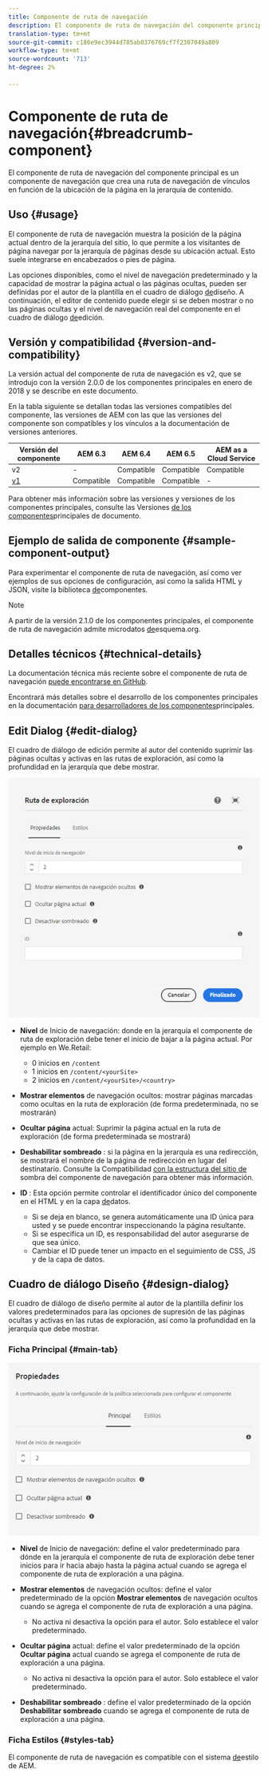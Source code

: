 ```yaml
---
title: Componente de ruta de navegación
description: El componente de ruta de navegación del componente principal es un componente de navegación que crea una ruta de navegación de vínculos en función de la ubicación de la página en la jerarquía de contenido.
translation-type: tm+mt
source-git-commit: c186e9ec3944d785ab0376769cf7f2307049a809
workflow-type: tm+mt
source-wordcount: '713'
ht-degree: 2%

---
```



# Componente de ruta de navegación{#breadcrumb-component}

El componente de ruta de navegación del componente principal es un componente de navegación que crea una ruta de navegación de vínculos en función de la ubicación de la página en la jerarquía de contenido.

## Uso {#usage}

El componente de ruta de navegación muestra la posición de la página actual dentro de la jerarquía del sitio, lo que permite a los visitantes de página navegar por la jerarquía de páginas desde su ubicación actual. Esto suele integrarse en encabezados o pies de página.

Las opciones disponibles, como el nivel de navegación predeterminado y la capacidad de mostrar la página actual o las páginas ocultas, pueden ser definidas por el autor de la plantilla en el cuadro de diálogo [de](#design-dialog)diseño. A continuación, el editor de contenido puede elegir si se deben mostrar o no las páginas ocultas y el nivel de navegación real del componente en el cuadro de diálogo [de](#edit-dialog)edición.

## Versión y compatibilidad {#version-and-compatibility}

La versión actual del componente de ruta de navegación es v2, que se introdujo con la versión 2.0.0 de los componentes principales en enero de 2018 y se describe en este documento.

En la tabla siguiente se detallan todas las versiones compatibles del componente, las versiones de AEM con las que las versiones del componente son compatibles y los vínculos a la documentación de versiones anteriores.

| Versión del componente | AEM 6.3 | AEM 6.4   | AEM 6.5 | AEM as a Cloud Service |
|--- |--- |--- |--- |---|
| v2 | - | Compatible | Compatible | Compatible |
| [v1](v1/breadcrumb-v1.md) | Compatible | Compatible | Compatible | - |

Para obtener más información sobre las versiones y versiones de los componentes principales, consulte las Versiones [de los componentes](/help/versions.md)principales de documento.

## Ejemplo de salida de componente {#sample-component-output}

Para experimentar el componente de ruta de navegación, así como ver ejemplos de sus opciones de configuración, así como la salida HTML y JSON, visite la biblioteca [de](https://adobe.com/go/aem_cmp_library_breadcrumb)componentes.

>[!NOTE]
>
>A partir de la versión 2.1.0 de los componentes principales, el componente de ruta de navegación admite microdatos [de](https://schema.org/BreadcrumbList)esquema.org.

## Detalles técnicos {#technical-details}

La documentación técnica más reciente sobre el componente de ruta de navegación [puede encontrarse en GitHub](https://adobe.com/go/aem_cmp_tech_breadcrumb_v2).

Encontrará más detalles sobre el desarrollo de los componentes principales en la documentación [para desarrolladores de los componentes](/help/developing/overview.md)principales.

## Edit Dialog {#edit-dialog}

El cuadro de diálogo de edición permite al autor del contenido suprimir las páginas ocultas y activas en las rutas de exploración, así como la profundidad en la jerarquía que debe mostrar.

![Cuadro de diálogo de edición de componentes de la ruta de navegación](/help/assets/breadcrumb-edit.png)

* **Nivel** de Inicio de navegación: donde en la jerarquía el componente de ruta de exploración debe tener el inicio de bajar a la página actual. Por ejemplo en We.Retail:

   * 0 inicios en `/content`
   * 1 inicios en `/content/<yourSite>`
   * 2 inicios en `/content/<yourSite>/<country>`

* **Mostrar elementos** de navegación ocultos: mostrar páginas marcadas como ocultas en la ruta de exploración (de forma predeterminada, no se mostrarán)
* **Ocultar página** actual: Suprimir la página actual en la ruta de exploración (de forma predeterminada se mostrará)
* **Deshabilitar sombreado** : si la página en la jerarquía es una redirección, se mostrará el nombre de la página de redirección en lugar del destinatario. Consulte la Compatibilidad [con la estructura del sitio de](navigation.md#shadow-structure) sombra del componente de navegación para obtener más información.
* **ID** : Esta opción permite controlar el identificador único del componente en el HTML y en la capa [de](/help/developing/data-layer/overview.md)datos.
   * Si se deja en blanco, se genera automáticamente una ID única para usted y se puede encontrar inspeccionando la página resultante.
   * Si se especifica un ID, es responsabilidad del autor asegurarse de que sea único.
   * Cambiar el ID puede tener un impacto en el seguimiento de CSS, JS y de la capa de datos.

## Cuadro de diálogo Diseño {#design-dialog}

El cuadro de diálogo de diseño permite al autor de la plantilla definir los valores predeterminados para las opciones de supresión de las páginas ocultas y activas en las rutas de exploración, así como la profundidad en la jerarquía que debe mostrar.

### Ficha Principal {#main-tab}

![](/help/assets/breadcrumb-design.png)

* **Nivel** de Inicio de navegación: define el valor predeterminado para dónde en la jerarquía el componente de ruta de exploración debe tener inicios para ir hacia abajo hasta la página actual cuando se agrega el componente de ruta de exploración a una página.
* **Mostrar elementos** de navegación ocultos: define el valor predeterminado de la opción **Mostrar elementos** de navegación ocultos cuando se agrega el componente de ruta de exploración a una página.

   * No activa ni desactiva la opción para el autor. Solo establece el valor predeterminado.

* **Ocultar página** actual: define el valor predeterminado de la opción **Ocultar página** actual cuando se agrega el componente de ruta de exploración a una página.

   * No activa ni desactiva la opción para el autor. Solo establece el valor predeterminado.

* **Deshabilitar sombreado** : define el valor predeterminado de la opción **Deshabilitar sombreado** cuando se agrega el componente de ruta de exploración a una página.

### Ficha Estilos {#styles-tab}

El componente de ruta de navegación es compatible con el sistema [de](/help/get-started/authoring.md#component-styling)estilo de AEM.
